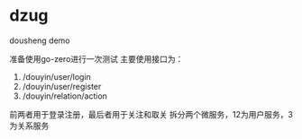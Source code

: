 # dzug
dousheng demo

准备使用go-zero进行一次测试
主要使用接口为：

1. /douyin/user/login
2. /douyin/user/register
3. /douyin/relation/action

前两者用于登录注册，最后者用于关注和取关
拆分两个微服务，12为用户服务，3为关系服务